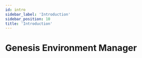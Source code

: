 ```yaml
---
id: intro
sidebar_label: 'Introduction'
sidebar_position: 10
title: 'Introduction'
---
```


# Genesis Environment Manager
